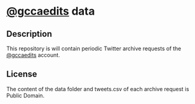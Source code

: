 # [@gccaedits](https://twitter.com/gccaedits) data

## Description

This repository is will contain periodic Twitter archive requests of the [@gccaedits](https://twitter.com/gccaedits) account.

## License

The content of the data folder and tweets.csv of each archive request is Public Domain.
